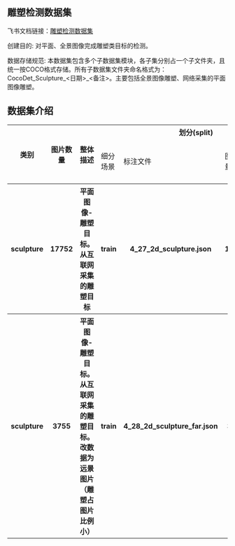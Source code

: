 
## 雕塑检测数据集
飞书文档链接：[雕塑检测数据集 ](https://arashivision.feishu.cn/wiki/wikcn7sPe5z1DX3EeJuqspNChCd)  


创建目的: 对平面、全景图像完成雕塑类目标的检测。

数据存储规范: 本数据集包含多个子数据集模块，各子集分别占一个子文件夹，且统一按COCO格式存储。所有子数据集文件夹命名格式为：CocoDet_Sculpture_<日期>_<备注>。主要包括全景图像雕塑、网络采集的平面图像雕塑。

## 数据集介绍

<table>
    <tr>
        <th rowspan="2"> 类别 </th> 
        <th rowspan="2"> 图片数量 </th> 
        <th rowspan="2"> 整体描述 </th> 
        <th colspan="5"> 划分(split) </th>  
    </tr>
    <tr> 
        <td> 细分场景 </td>
        <td> 标注文件 </td>
        <td> 图片数量 </td>
        <td> 检测框数量 </td>
        <td> 细分描述 </td>
    </tr>
    <tr> 
        <th> sculpture  </th>  
        <th> 17752 </th> 
        <th> 平面图像-雕塑目标。从互联网采集的雕塑目标  </th> 
        <th> train  </th> 
        <th> 4_27_2d_sculpture.json  </th>  
        <th> 17288 </th> 
        <th> 28132 </th> 
        <th> 训练样本  </th>   
    </tr>
    <tr> 
        <th> sculpture  </th>  
        <th> 3755 </th> 
        <th> 平面图像-雕塑目标。从互联网采集的雕塑目标。改数据为远景图片（雕塑占图片比例小）  </th> 
        <th> train  </th> 
        <th> 4_28_2d_sculpture_far.json  </th>  
        <th> 3433 </th> 
        <th> 4237 </th> 
        <th> 训练样本  </th>   
    </tr>
</table>
